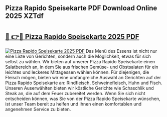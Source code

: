 ## Pizza Rapido Speisekarte PDF Download Online 2025 XZTdf

# <h2><a href="http://gc84z9i.nevu.top/?p=Pizza+Rapido+Speisekarte">🔗 👉🔴 Pizza Rapido Speisekarte 2025 PDF</a></h2>

[![Pizza Rapido Speisekarte 2025 PDF](https://i.imgur.com/dBaPXMq.png)](http://gc84z9i.nevu.top/?p=Pizza+Rapido+Speisekarte)
Das Menü des Essens ist nicht nur eine Liste von Gerichten, sondern auch die Möglichkeit, etwas für sich selbst zu wählen. Wir bieten auf unserer Pizza Rapido Speisekarte einen Salatbereich an, in dem Sie aus frischen Gemüse- und Obstsalaten für ein leichtes und leckeres Mittagessen wählen können. Für diejenigen, die Fleisch mögen, bieten wir eine umfangreiche Auswahl an Gerichten auf der Pizza Rapido Speisekarte an: Rindfleisch, Schweinefleisch, Huhn und Fisch. Unseren Auserwählten bieten wir köstliche Gerichte wie Schaschlik und Steak an, die auf dem Feuer zubereitet werden. Wenn Sie sich nicht entscheiden können, was Sie von der Pizza Rapido Speisekarte wünschen, ist unser Team bereit zu helfen und Ihnen einen komfortablen und angenehmen Service zu bieten.
